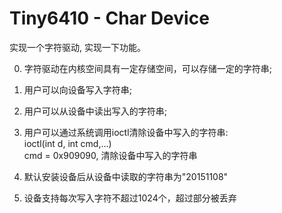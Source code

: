 Tiny6410 - Char Device
====

实现一个字符驱动, 实现一下功能。

0. 字符驱动在内核空间具有一定存储空间，可以存储一定的字符串;
1. 用户可以向设备写入字符串;
2. 用户可以从设备中读出写入的字符串;
3. 用户可以通过系统调用ioctl清除设备中写入的字符串:    
   ioctl(int d, int cmd,...)     
   cmd = 0x909090, 清除设备中写入的字符串     

4. 默认安装设备后从设备中读取的字符串为"20151108"    
5. 设备支持每次写入字符不超过1024个，超过部分被丢弃   

